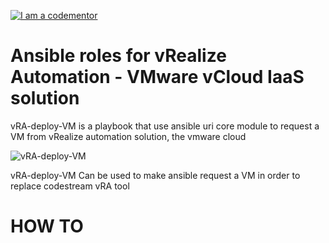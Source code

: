 <a href="http://bitly.com/2grT54q"><img src="https://cdn.codementor.io/badges/i_am_a_codementor_dark.svg" alt="I am a codementor" style="max-width:100%"/></a>

Ansible roles for vRealize Automation - VMware vCloud IaaS solution
=============

vRA-deploy-VM is a playbook that use ansible uri core module to request a VM from vRealize automation solution, the vmware cloud 


![vRA-deploy-VM](http://blogs.vmware.com/management/files/2015/02/vRA-Product-Icon-Mac_0.png)


vRA-deploy-VM Can be used to make ansible request a VM in order to replace codestream vRA tool

HOW TO 
================


